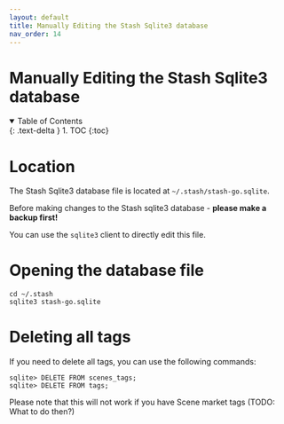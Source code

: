 ```yaml
---
layout: default
title: Manually Editing the Stash Sqlite3 database
nav_order: 14
---
```

# **Manually Editing the Stash Sqlite3 database**
<details open markdown="block">
  <summary>
    Table of Contents
  </summary>
  {: .text-delta }
1. TOC
{:toc}
</details>

# Location

The Stash Sqlite3 database file is located at `~/.stash/stash-go.sqlite`.

Before making changes to the Stash sqlite3 database - **please make a backup first!**

You can use the `sqlite3` client to directly edit this file.

# Opening the database file

```
cd ~/.stash
sqlite3 stash-go.sqlite
```

# Deleting all tags

If you need to delete all tags, you can use the following commands:

```
sqlite> DELETE FROM scenes_tags;
sqlite> DELETE FROM tags;
```

Please note that this will not work if you have Scene market tags (TODO: What to do then?)